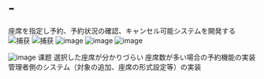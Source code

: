 # -
座席を指定し予約、予約状況の確認、キャンセル可能​システムを開発する
![捕获](https://user-images.githubusercontent.com/50653521/156273809-2d93ac97-8062-4e54-8c8c-d6f676df7fc2.PNG)
![捕获](https://user-images.githubusercontent.com/50653521/156273873-09b46a02-d0e4-4aa0-b528-ae659c45d7eb.PNG)
![image](https://user-images.githubusercontent.com/50653521/156273903-ff1cdcf4-3a10-4270-8234-d62d9f336bee.png)
![image](https://user-images.githubusercontent.com/50653521/156273916-b555290a-a0c7-4e36-85ca-dc354de10001.png)
![image](https://user-images.githubusercontent.com/50653521/156273925-9c0b5b0a-0308-406e-990d-b785985093b6.png)

![image](https://user-images.githubusercontent.com/50653521/156273943-07b5fd38-2dcb-4bd8-bc4d-dd3612897d9b.png)
课题
選択した座席が分かりづらい
座席数が多い場合の予約機能の実装
管理者側のシステム（対象の追加、座席の形式設定等）の実装
